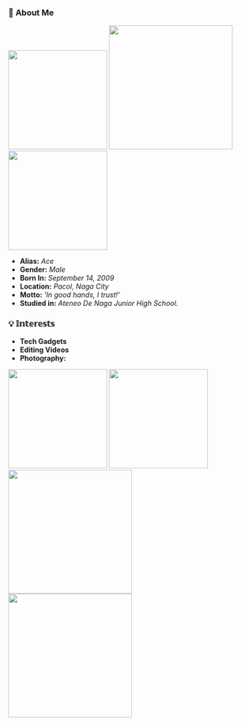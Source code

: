 ### 👤 **About Me**

<p>
<img src="https://i.postimg.cc/FFgnqmTX/413884603-906246817690945-3998433982026604199-n.jpg" width="200" />
<img src="https://i.postimg.cc/bYT3ggvz/387577051-897509398461105-7120969140956144349-n.jpg" width="250" />
<img src="https://i.postimg.cc/j2XgJQDS/387549238-304442042545774-2651908029414917831-n.jpg" width="200"
style="display:inline-block; margin-right:10px;" />

  </p>

- **Alias:** *Ace*
- **Gender:** *Male*
- **Born In:** *September 14, 2009*
- **Location:** *Pacol, Naga City*
- **Motto:** *'In good hands, I trust!'*
- **Studied in:** *Ateneo De Naga Junior High School.*



 ### **💡 𝕀𝕟𝕥𝕖𝕣𝕖𝕤𝕥𝕤**
    
  - **Tech Gadgets**
  - **Editing Videos**
  - **Photography:**

<p>
<img src="https://i.pinimg.com/564x/b0/aa/0e/b0aa0efb3d3c229ef4adf21062795a21.jpg" width="200" />
<img src="https://i.pinimg.com/736x/2c/aa/a2/2caaa22132b34abaed1a7c507dd65235.jpg" width="200" />
<img src="https://i.pinimg.com/564x/87/e3/b0/87e3b05d69547318b300ff5811a714aa.jpg" width="250"
style="display:inline-block; margin-right:10px;" />
<img src="https://i.pinimg.com/564x/32/7c/6e/327c6e644181e28a0b1c1256a4504094.jpg" width="250"
style="display:inline-block; margin-right:10px;" />
  </p>
